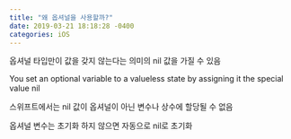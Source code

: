 ```yaml
---
title: "왜 옵셔널을 사용할까?"
date: 2019-03-21 18:18:28 -0400
categories: iOS
---
```

옵셔널 타입만이 값을 갖지 않는다는 의미의 nil 값을 가질 수 있음

You set an optional variable to a valueless state by assigning it the special value nil

스위프트에서는 nil 값이 옵셔널이 아닌 변수나 상수에 할당될 수 없음

옵셔널 변수는 초기화 하지 않으면 자동으로 nil로 초기화
